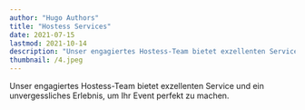 ```yaml
---
author: "Hugo Authors"
title: "Hostess Services"
date: 2021-07-15
lastmod: 2021-10-14
description: "Unser engagiertes Hostess-Team bietet exzellenten Service und ein unvergessliches Erlebnis, um Ihr Event perfekt zu machen."
thumbnail: /4.jpeg
---
```


Unser engagiertes Hostess-Team bietet exzellenten Service und ein unvergessliches Erlebnis, um Ihr Event perfekt zu machen.
<!--more-->

